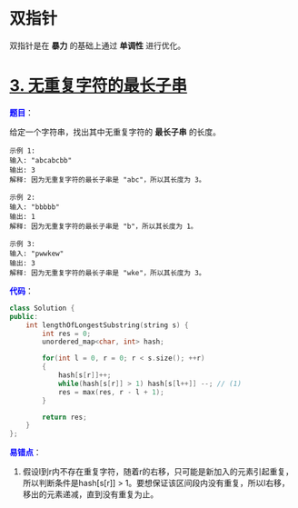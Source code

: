 # 双指针

双指针是在 **暴力** 的基础上通过 **单调性** 进行优化。

# [3. 无重复字符的最长子串](https://leetcode-cn.com/problems/longest-substring-without-repeating-characters/)

<font color = "blue"><strong>题目</strong></font>：

给定一个字符串，找出其中无重复字符的 **最长子串** 的长度。

```
示例 1:
输入: "abcabcbb"
输出: 3 
解释: 因为无重复字符的最长子串是 "abc"，所以其长度为 3。

示例 2:
输入: "bbbbb"
输出: 1
解释: 因为无重复字符的最长子串是 "b"，所以其长度为 1。

示例 3:
输入: "pwwkew"
输出: 3
解释: 因为无重复字符的最长子串是 "wke"，所以其长度为 3。
```

<font color = "blue"><strong>代码</strong></font>：

```c++
class Solution {
public:
    int lengthOfLongestSubstring(string s) {
        int res = 0;
        unordered_map<char, int> hash;

        for(int l = 0, r = 0; r < s.size(); ++r)
        {
            hash[s[r]]++;
            while(hash[s[r]] > 1) hash[s[l++]] --; // (1)
            res = max(res, r - l + 1);
        }

        return res;
    }
};
```

<font color = "blue"><strong>易错点</strong></font>：

1. 假设l到r内不存在重复字符，随着r的右移，只可能是新加入的元素引起重复，所以判断条件是hash[s[r]] > 1。要想保证该区间段内没有重复，所以l右移，移出的元素递减，直到没有重复为止。